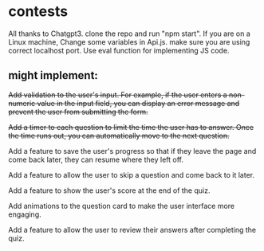 # contests

All thanks to Chatgpt3.
clone the repo and run "npm start".
If you are on a Linux machine, Change some variables in Api.js.
make sure you are using correct localhost port.
Use eval function for implementing JS code.

## might implement:
~~Add validation to the user's input. For example, if the user enters a non-numeric value in the input field, you can display an error message and prevent the user from submitting the form.~~

~~Add a timer to each question to limit the time the user has to answer. Once the time runs out, you can automatically move to the next question.~~

Add a feature to save the user's progress so that if they leave the page and come back later, they can resume where they left off.

Add a feature to allow the user to skip a question and come back to it later.

Add a feature to show the user's score at the end of the quiz.

Add animations to the question card to make the user interface more engaging.

Add a feature to allow the user to review their answers after completing the quiz.
